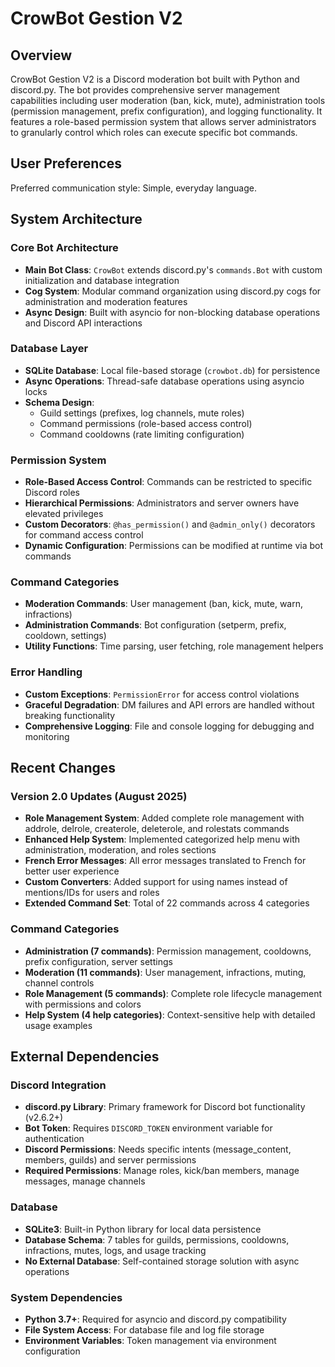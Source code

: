 # CrowBot Gestion V2

## Overview

CrowBot Gestion V2 is a Discord moderation bot built with Python and discord.py. The bot provides comprehensive server management capabilities including user moderation (ban, kick, mute), administration tools (permission management, prefix configuration), and logging functionality. It features a role-based permission system that allows server administrators to granularly control which roles can execute specific bot commands.

## User Preferences

Preferred communication style: Simple, everyday language.

## System Architecture

### Core Bot Architecture
- **Main Bot Class**: `CrowBot` extends discord.py's `commands.Bot` with custom initialization and database integration
- **Cog System**: Modular command organization using discord.py cogs for administration and moderation features
- **Async Design**: Built with asyncio for non-blocking database operations and Discord API interactions

### Database Layer
- **SQLite Database**: Local file-based storage (`crowbot.db`) for persistence
- **Async Operations**: Thread-safe database operations using asyncio locks
- **Schema Design**: 
  - Guild settings (prefixes, log channels, mute roles)
  - Command permissions (role-based access control)
  - Command cooldowns (rate limiting configuration)

### Permission System
- **Role-Based Access Control**: Commands can be restricted to specific Discord roles
- **Hierarchical Permissions**: Administrators and server owners have elevated privileges
- **Custom Decorators**: `@has_permission()` and `@admin_only()` decorators for command access control
- **Dynamic Configuration**: Permissions can be modified at runtime via bot commands

### Command Categories
- **Moderation Commands**: User management (ban, kick, mute, warn, infractions)
- **Administration Commands**: Bot configuration (setperm, prefix, cooldown, settings)
- **Utility Functions**: Time parsing, user fetching, role management helpers

### Error Handling
- **Custom Exceptions**: `PermissionError` for access control violations
- **Graceful Degradation**: DM failures and API errors are handled without breaking functionality
- **Comprehensive Logging**: File and console logging for debugging and monitoring

## Recent Changes

### Version 2.0 Updates (August 2025)
- **Role Management System**: Added complete role management with addrole, delrole, createrole, deleterole, and rolestats commands
- **Enhanced Help System**: Implemented categorized help menu with administration, moderation, and roles sections
- **French Error Messages**: All error messages translated to French for better user experience
- **Custom Converters**: Added support for using names instead of mentions/IDs for users and roles
- **Extended Command Set**: Total of 22 commands across 4 categories

### Command Categories
- **Administration (7 commands)**: Permission management, cooldowns, prefix configuration, server settings
- **Moderation (11 commands)**: User management, infractions, muting, channel controls
- **Role Management (5 commands)**: Complete role lifecycle management with permissions and colors
- **Help System (4 help categories)**: Context-sensitive help with detailed usage examples

## External Dependencies

### Discord Integration
- **discord.py Library**: Primary framework for Discord bot functionality (v2.6.2+)
- **Bot Token**: Requires `DISCORD_TOKEN` environment variable for authentication
- **Discord Permissions**: Needs specific intents (message_content, members, guilds) and server permissions
- **Required Permissions**: Manage roles, kick/ban members, manage messages, manage channels

### Database
- **SQLite3**: Built-in Python library for local data persistence
- **Database Schema**: 7 tables for guilds, permissions, cooldowns, infractions, mutes, logs, and usage tracking
- **No External Database**: Self-contained storage solution with async operations

### System Dependencies
- **Python 3.7+**: Required for asyncio and discord.py compatibility
- **File System Access**: For database file and log file storage
- **Environment Variables**: Token management via environment configuration